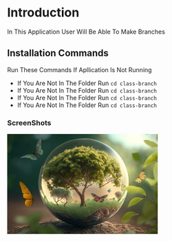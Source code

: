 # Introduction
In This Application User Will Be Able To Make Branches 

## Installation Commands
Run These Commands If Apllication Is Not Running

* If You Are Not In The Folder Run `cd class-branch`
* If You Are Not In The Folder Run `cd class-branch`
* If You Are Not In The Folder Run `cd class-branch`
* If You Are Not In The Folder Run `cd class-branch`

### ScreenShots

<img src="Screenshots/Screenshot1.jpg" width="350px">
